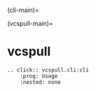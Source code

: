 (cli-main)=

(vcspull-main)=

# vcspull

```{eval-rst}
.. click:: vcspull.cli:cli
    :prog: Usage
    :nested: none
```
